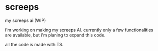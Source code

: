 # screeps

my screeps ai (WIP)

i'm working on making my screeps AI. currently only a few functionalities are available, but i'm planing to expand this code.

all the code is made with TS.
